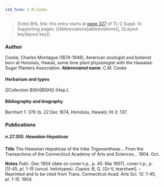 ```yaml
---
std_form: C.M.Cooke
---
```


> [!cite] BHL link: this entry starts at [page 327](https://www.biodiversitylibrary.org/page/33266004) of TL-2 Suppl. IV.
> Supporting pages: [[Abbreviations|abbreviations]], [[Layout key|layout key]].

### Author

Cooke, Charles Montague (1874-1948), American zoologist and botanist born at Honolulu, Hawaii, some time plant physiologist with the Hawaiian Sugar Planters Association. 
**Abbreviated name**: *C.M. Cooke*

#### Herbarium and types

[[Collection BISH|BISH]] (Hep.).

#### Bibliography and biography

Barnhart 1: 376 (b. 22 Dec 1874, Honolulu, Hawaii); IH 2: 137.

### Publications

##### n.27.355. Hawaiian Hepaticae

**Title**
The *Hawaiian Hepaticae* of the tribe *Trigonantheae*... From the Transactions of the Connecticut Academy of Arts and Sciences... 1904. Oct.

**Notes**
*Publ*.: Dec 1904 (date on cover-t.p., p. 45: Mai 1907), cover-t.p., p. \[1\]-45, *pl. 1-15* (uncol. heliotypes). *Copies*: B, G, \[Gr-V, tearsheet\]. – Reprinted and to be cited from Trans. Connecticut Acad. Arts Sci. 12: 1-45, *pl. 1-15.* 1904.

